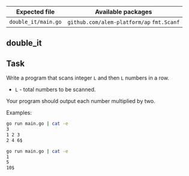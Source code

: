 | Expected file       | Available packages            |
| ------------------- | ----------------------------- |
| `double_it/main.go` | `github.com/alem-platform/ap` `fmt.Scanf` |

## double_it

## Task

Write a program that scans integer `L` and then `L` numbers in a row.

- `L` - total numbers to be scanned.

Your program should output each number multiplied by two.

Examples:

```sh
go run main.go | cat -e
3
1 2 3
2 4 6$
```

```sh
go run main.go | cat -e
1
5
10$
```
